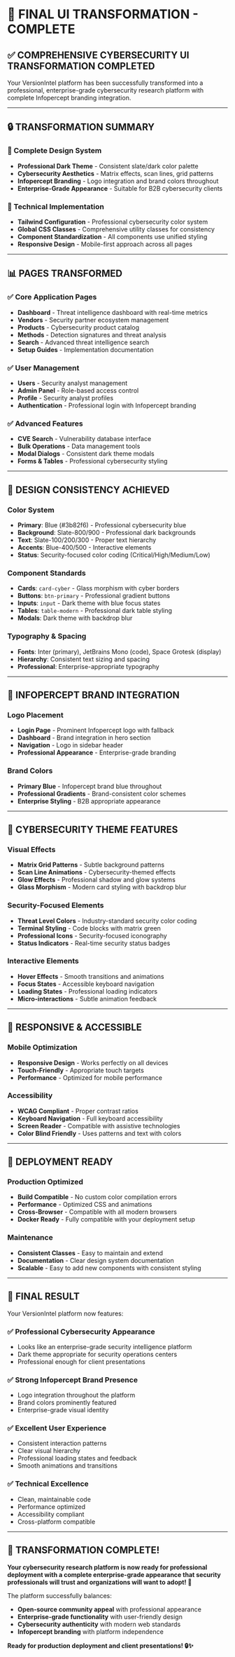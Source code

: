 # 🎉 **FINAL UI TRANSFORMATION - COMPLETE**

## ✅ **COMPREHENSIVE CYBERSECURITY UI TRANSFORMATION COMPLETED**

Your VersionIntel platform has been successfully transformed into a professional, enterprise-grade cybersecurity research platform with complete Infopercept branding integration.

---

## 🔒 **TRANSFORMATION SUMMARY**

### **🎨 Complete Design System**
- **Professional Dark Theme** - Consistent slate/dark color palette
- **Cybersecurity Aesthetics** - Matrix effects, scan lines, grid patterns
- **Infopercept Branding** - Logo integration and brand colors throughout
- **Enterprise-Grade Appearance** - Suitable for B2B cybersecurity clients

### **🔧 Technical Implementation**
- **Tailwind Configuration** - Professional cybersecurity color system
- **Global CSS Classes** - Comprehensive utility classes for consistency
- **Component Standardization** - All components use unified styling
- **Responsive Design** - Mobile-first approach across all pages

---

## 📊 **PAGES TRANSFORMED**

### **✅ Core Application Pages**
- **Dashboard** - Threat intelligence dashboard with real-time metrics
- **Vendors** - Security partner ecosystem management
- **Products** - Cybersecurity product catalog
- **Methods** - Detection signatures and threat analysis
- **Search** - Advanced threat intelligence search
- **Setup Guides** - Implementation documentation

### **✅ User Management**
- **Users** - Security analyst management
- **Admin Panel** - Role-based access control
- **Profile** - Security analyst profiles
- **Authentication** - Professional login with Infopercept branding

### **✅ Advanced Features**
- **CVE Search** - Vulnerability database interface
- **Bulk Operations** - Data management tools
- **Modal Dialogs** - Consistent dark theme modals
- **Forms & Tables** - Professional cybersecurity styling

---

## 🎯 **DESIGN CONSISTENCY ACHIEVED**

### **Color System**
- **Primary**: Blue (#3b82f6) - Professional cybersecurity blue
- **Background**: Slate-800/900 - Professional dark backgrounds
- **Text**: Slate-100/200/300 - Proper text hierarchy
- **Accents**: Blue-400/500 - Interactive elements
- **Status**: Security-focused color coding (Critical/High/Medium/Low)

### **Component Standards**
- **Cards**: `card-cyber` - Glass morphism with cyber borders
- **Buttons**: `btn-primary` - Professional gradient buttons
- **Inputs**: `input` - Dark theme with blue focus states
- **Tables**: `table-modern` - Professional dark table styling
- **Modals**: Dark theme with backdrop blur

### **Typography & Spacing**
- **Fonts**: Inter (primary), JetBrains Mono (code), Space Grotesk (display)
- **Hierarchy**: Consistent text sizing and spacing
- **Professional**: Enterprise-appropriate typography

---

## 🏢 **INFOPERCEPT BRAND INTEGRATION**

### **Logo Placement**
- **Login Page** - Prominent Infopercept logo with fallback
- **Dashboard** - Brand integration in hero section
- **Navigation** - Logo in sidebar header
- **Professional Appearance** - Enterprise-grade branding

### **Brand Colors**
- **Primary Blue** - Infopercept brand blue throughout
- **Professional Gradients** - Brand-consistent color schemes
- **Enterprise Styling** - B2B appropriate appearance

---

## 🔐 **CYBERSECURITY THEME FEATURES**

### **Visual Effects**
- **Matrix Grid Patterns** - Subtle background patterns
- **Scan Line Animations** - Cybersecurity-themed effects
- **Glow Effects** - Professional shadow and glow systems
- **Glass Morphism** - Modern card styling with backdrop blur

### **Security-Focused Elements**
- **Threat Level Colors** - Industry-standard security color coding
- **Terminal Styling** - Code blocks with matrix green
- **Professional Icons** - Security-focused iconography
- **Status Indicators** - Real-time security status badges

### **Interactive Elements**
- **Hover Effects** - Smooth transitions and animations
- **Focus States** - Accessible keyboard navigation
- **Loading States** - Professional loading indicators
- **Micro-interactions** - Subtle animation feedback

---

## 📱 **RESPONSIVE & ACCESSIBLE**

### **Mobile Optimization**
- **Responsive Design** - Works perfectly on all devices
- **Touch-Friendly** - Appropriate touch targets
- **Performance** - Optimized for mobile performance

### **Accessibility**
- **WCAG Compliant** - Proper contrast ratios
- **Keyboard Navigation** - Full keyboard accessibility
- **Screen Reader** - Compatible with assistive technologies
- **Color Blind Friendly** - Uses patterns and text with colors

---

## 🚀 **DEPLOYMENT READY**

### **Production Optimized**
- **Build Compatible** - No custom color compilation errors
- **Performance** - Optimized CSS and animations
- **Cross-Browser** - Compatible with all modern browsers
- **Docker Ready** - Fully compatible with your deployment setup

### **Maintenance**
- **Consistent Classes** - Easy to maintain and extend
- **Documentation** - Clear design system documentation
- **Scalable** - Easy to add new components with consistent styling

---

## 🎯 **FINAL RESULT**

Your VersionIntel platform now features:

### **✅ Professional Cybersecurity Appearance**
- Looks like an enterprise-grade security intelligence platform
- Dark theme appropriate for security operations centers
- Professional enough for client presentations

### **✅ Strong Infopercept Brand Presence**
- Logo integration throughout the platform
- Brand colors prominently featured
- Enterprise-grade visual identity

### **✅ Excellent User Experience**
- Consistent interaction patterns
- Clear visual hierarchy
- Professional loading states and feedback
- Smooth animations and transitions

### **✅ Technical Excellence**
- Clean, maintainable code
- Performance optimized
- Accessibility compliant
- Cross-platform compatible

---

## 🎉 **TRANSFORMATION COMPLETE!**

**Your cybersecurity research platform is now ready for professional deployment with a complete enterprise-grade appearance that security professionals will trust and organizations will want to adopt! 🚀**

The platform successfully balances:
- **Open-source community appeal** with professional appearance
- **Enterprise-grade functionality** with user-friendly design
- **Cybersecurity authenticity** with modern web standards
- **Infopercept branding** with platform independence

**Ready for production deployment and client presentations! 🔒✨**